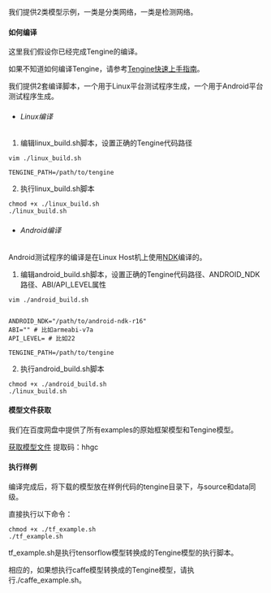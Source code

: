 我们提供2类模型示例，一类是分类网络，一类是检测网络。

#### 如何编译

这里我们假设你已经完成Tengine的编译。

如果不知道如何编译Tengine，请参考[Tengine快速上手指南](https://github.com/OAID/Tengine/wiki)。

我们提供2套编译脚本，一个用于Linux平台测试程序生成，一个用于Android平台测试程序生成。

- ###### Linux编译

1. 编辑linux_build.sh脚本，设置正确的Tengine代码路径

```
vim ./linux_build.sh

TENGINE_PATH=/path/to/tengine
```

2. 执行linux_build.sh脚本

```
chmod +x ./linux_build.sh
./linux_build.sh
```

- ###### Android编译

Android测试程序的编译是在Linux Host机上使用[NDK](https://developer.android.google.cn/ndk/guides)编译的。

1. 编辑android_build.sh脚本，设置正确的Tengine代码路径、ANDROID_NDK路径、ABI/API_LEVEL属性

```
vim ./android_build.sh


ANDROID_NDK="/path/to/android-ndk-r16"
ABI="" # 比如armeabi-v7a
API_LEVEL= # 比如22

TENGINE_PATH=/path/to/tengine
```

2. 执行android_build.sh脚本

```
chmod +x ./android_build.sh
./linux_build.sh
```

#### 模型文件获取


我们在百度网盘中提供了所有examples的原始框架模型和Tengine模型。


[获取模型文件](https://pan.baidu.com/s/1Ar9334MPeIV1eq4pM1eI-Q?errno=0&errmsg=Auth%20Login%20Sucess&&bduss=&ssnerror=0&traceid=#list/path=%2FTengine_models&parentPath=%2F) 提取码：hhgc

#### 执行样例

编译完成后，将下载的模型放在样例代码的tengine目录下，与source和data同级。


直接执行以下命令：

```
chmod +x ./tf_example.sh
./tf_example.sh
```

tf_example.sh是执行tensorflow模型转换成的Tengine模型的执行脚本。

相应的，如果想执行caffe模型转换成的Tengine模型，请执行./caffe_example.sh。
